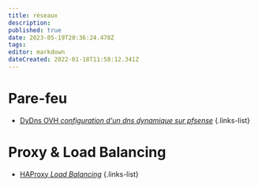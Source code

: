 ```yaml
---
title: réseaux
description: 
published: true
date: 2023-05-19T20:36:24.478Z
tags: 
editor: markdown
dateCreated: 2022-01-18T11:58:12.341Z
---
```


# Pare-feu
- [DyDns OVH *configuration d'un dns dynamique sur pfsense*](/réseaux/Pare-feu/DDNS-pfsense)
{.links-list}

# Proxy & Load Balancing
- [HAProxy *Load Balancing*](/réseaux/Reverse-Proxy/HAProxy)
{.links-list}
